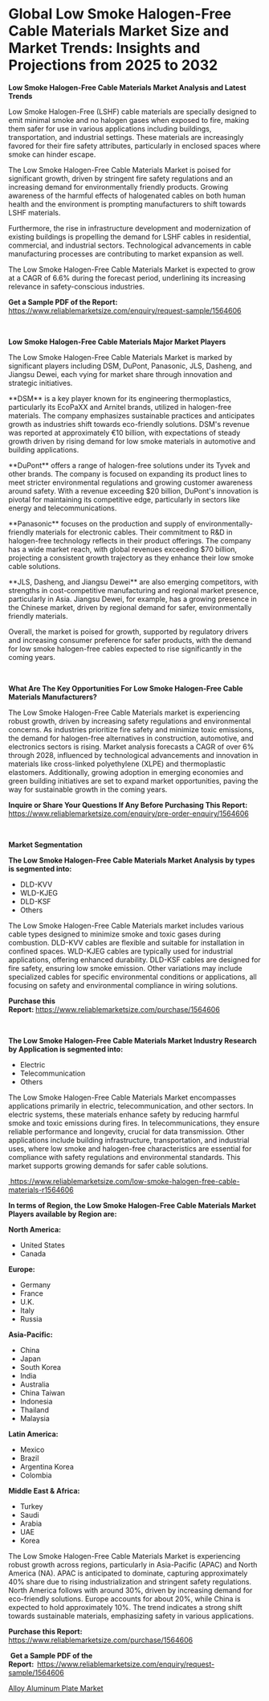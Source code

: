 <p><h1>Global Low Smoke Halogen-Free Cable Materials Market Size and Market Trends: Insights and Projections from 2025 to 2032</h1></p><p><strong>Low Smoke Halogen-Free Cable Materials Market Analysis and Latest Trends</strong></p>
<p><p>Low Smoke Halogen-Free (LSHF) cable materials are specially designed to emit minimal smoke and no halogen gases when exposed to fire, making them safer for use in various applications including buildings, transportation, and industrial settings. These materials are increasingly favored for their fire safety attributes, particularly in enclosed spaces where smoke can hinder escape.</p><p>The Low Smoke Halogen-Free Cable Materials Market is poised for significant growth, driven by stringent fire safety regulations and an increasing demand for environmentally friendly products. Growing awareness of the harmful effects of halogenated cables on both human health and the environment is prompting manufacturers to shift towards LSHF materials. </p><p>Furthermore, the rise in infrastructure development and modernization of existing buildings is propelling the demand for LSHF cables in residential, commercial, and industrial sectors. Technological advancements in cable manufacturing processes are contributing to market expansion as well.</p><p>The Low Smoke Halogen-Free Cable Materials Market is expected to grow at a CAGR of 6.6% during the forecast period, underlining its increasing relevance in safety-conscious industries.</p></p>
<p><strong>Get a Sample PDF of the Report:&nbsp;</strong> <a href="https://www.reliablemarketsize.com/enquiry/request-sample/1564606?utm_campaign=2200&utm_medium=2&utm_source=Github&utm_content=ia&utm_term=01022025&utm_id=low-smoke-halogen-free-cable-materials">https://www.reliablemarketsize.com/enquiry/request-sample/1564606</a></p>
<p>&nbsp;</p>
<p><strong>Low Smoke Halogen-Free Cable Materials Major Market Players</strong></p>
<p><p>The Low Smoke Halogen-Free Cable Materials Market is marked by significant players including DSM, DuPont, Panasonic, JLS, Dasheng, and Jiangsu Dewei, each vying for market share through innovation and strategic initiatives.</p><p>**DSM** is a key player known for its engineering thermoplastics, particularly its EcoPaXX and Arnitel brands, utilized in halogen-free materials. The company emphasizes sustainable practices and anticipates growth as industries shift towards eco-friendly solutions. DSM's revenue was reported at approximately €10 billion, with expectations of steady growth driven by rising demand for low smoke materials in automotive and building applications.</p><p>**DuPont** offers a range of halogen-free solutions under its Tyvek and other brands. The company is focused on expanding its product lines to meet stricter environmental regulations and growing customer awareness around safety. With a revenue exceeding $20 billion, DuPont's innovation is pivotal for maintaining its competitive edge, particularly in sectors like energy and telecommunications.</p><p>**Panasonic** focuses on the production and supply of environmentally-friendly materials for electronic cables. Their commitment to R&D in halogen-free technology reflects in their product offerings. The company has a wide market reach, with global revenues exceeding $70 billion, projecting a consistent growth trajectory as they enhance their low smoke cable solutions.</p><p>**JLS, Dasheng, and Jiangsu Dewei** are also emerging competitors, with strengths in cost-competitive manufacturing and regional market presence, particularly in Asia. Jiangsu Dewei, for example, has a growing presence in the Chinese market, driven by regional demand for safer, environmentally friendly materials.</p><p>Overall, the market is poised for growth, supported by regulatory drivers and increasing consumer preference for safer products, with the demand for low smoke halogen-free cables expected to rise significantly in the coming years.</p></p>
<p>&nbsp;</p>
<p><strong>What Are The Key Opportunities For Low Smoke Halogen-Free Cable Materials Manufacturers?</strong></p>
<p><p>The Low Smoke Halogen-Free Cable Materials market is experiencing robust growth, driven by increasing safety regulations and environmental concerns. As industries prioritize fire safety and minimize toxic emissions, the demand for halogen-free alternatives in construction, automotive, and electronics sectors is rising. Market analysis forecasts a CAGR of over 6% through 2028, influenced by technological advancements and innovation in materials like cross-linked polyethylene (XLPE) and thermoplastic elastomers. Additionally, growing adoption in emerging economies and green building initiatives are set to expand market opportunities, paving the way for sustainable growth in the coming years.</p></p>
<p><strong>Inquire or Share Your Questions If Any Before Purchasing This Report:</strong> <a href="https://www.reliablemarketsize.com/enquiry/pre-order-enquiry/1564606?utm_campaign=2200&utm_medium=2&utm_source=Github&utm_content=ia&utm_term=01022025&utm_id=low-smoke-halogen-free-cable-materials">https://www.reliablemarketsize.com/enquiry/pre-order-enquiry/1564606</a></p>
<p>&nbsp;</p>
<p><strong>Market Segmentation</strong></p>
<p><strong>The Low Smoke Halogen-Free Cable Materials Market Analysis by types is segmented into:</strong></p>
<p><ul><li>DLD-KVV</li><li>WLD-KJEG</li><li>DLD-KSF</li><li>Others</li></ul></p>
<p><p>The Low Smoke Halogen-Free Cable Materials market includes various cable types designed to minimize smoke and toxic gases during combustion. DLD-KVV cables are flexible and suitable for installation in confined spaces. WLD-KJEG cables are typically used for industrial applications, offering enhanced durability. DLD-KSF cables are designed for fire safety, ensuring low smoke emission. Other variations may include specialized cables for specific environmental conditions or applications, all focusing on safety and environmental compliance in wiring solutions.</p></p>
<p><strong>Purchase this Report:&nbsp;</strong><a href="https://www.reliablemarketsize.com/purchase/1564606?utm_campaign=2200&utm_medium=2&utm_source=Github&utm_content=ia&utm_term=01022025&utm_id=low-smoke-halogen-free-cable-materials">https://www.reliablemarketsize.com/purchase/1564606</a></p>
<p>&nbsp;</p>
<p><strong>The Low Smoke Halogen-Free Cable Materials Market Industry Research by Application is segmented into:</strong></p>
<p><ul><li>Electric</li><li>Telecommunication</li><li>Others</li></ul></p>
<p><p>The Low Smoke Halogen-Free Cable Materials Market encompasses applications primarily in electric, telecommunication, and other sectors. In electric systems, these materials enhance safety by reducing harmful smoke and toxic emissions during fires. In telecommunications, they ensure reliable performance and longevity, crucial for data transmission. Other applications include building infrastructure, transportation, and industrial uses, where low smoke and halogen-free characteristics are essential for compliance with safety regulations and environmental standards. This market supports growing demands for safer cable solutions.</p></p>
<p><a href="https://www.reliablemarketsize.com/low-smoke-halogen-free-cable-materials-r1564606?utm_campaign=2200&utm_medium=2&utm_source=Github&utm_content=ia&utm_term=01022025&utm_id=low-smoke-halogen-free-cable-materials">&nbsp;https://www.reliablemarketsize.com/low-smoke-halogen-free-cable-materials-r1564606</a></p>
<p><strong>In terms of Region, the Low Smoke Halogen-Free Cable Materials Market Players available by Region are:</strong></p>
<p>
    <p> <strong> North America: </strong>
        <ul>
            <li>United States</li>
            <li>Canada</li>
        </ul>
        </p> 
    <p> <strong> Europe: </strong>
        <ul>
            <li>Germany</li>
            <li>France</li>
            <li>U.K.</li>
            <li>Italy</li>
            <li>Russia</li>
        </ul>
        </p> 
    <p> <strong> Asia-Pacific: </strong>
        <ul>
            <li>China</li>
            <li>Japan</li>
            <li>South Korea</li>
            <li>India</li>
            <li>Australia</li>
            <li>China Taiwan</li>
            <li>Indonesia</li>
            <li>Thailand</li>
            <li>Malaysia</li>
        </ul>
        </p> 
    <p> <strong> Latin America: </strong>
        <ul>
            <li>Mexico</li>
            <li>Brazil</li>
            <li>Argentina Korea</li>
            <li>Colombia</li>
        </ul>
        </p> 
    <p> <strong> Middle East & Africa: </strong>
        <ul>
            <li>Turkey</li>
            <li>Saudi</li>
            <li>Arabia</li>
            <li>UAE</li>
            <li>Korea</li>
        </ul>
    </p>
    </p>
<p><p>The Low Smoke Halogen-Free Cable Materials Market is experiencing robust growth across regions, particularly in Asia-Pacific (APAC) and North America (NA). APAC is anticipated to dominate, capturing approximately 40% share due to rising industrialization and stringent safety regulations. North America follows with around 30%, driven by increasing demand for eco-friendly solutions. Europe accounts for about 20%, while China is expected to hold approximately 10%. The trend indicates a strong shift towards sustainable materials, emphasizing safety in various applications.</p></p>
<p><strong>Purchase this Report: </strong><a href="https://www.reliablemarketsize.com/purchase/1564606?utm_campaign=2200&utm_medium=2&utm_source=Github&utm_content=ia&utm_term=01022025&utm_id=low-smoke-halogen-free-cable-materials">https://www.reliablemarketsize.com/purchase/1564606</a></p>
<p>&nbsp;<strong>Get a Sample PDF of the Report:&nbsp;&nbsp;</strong><a href="https://www.reliablemarketsize.com/enquiry/request-sample/1564606?utm_campaign=2200&utm_medium=2&utm_source=Github&utm_content=ia&utm_term=01022025&utm_id=low-smoke-halogen-free-cable-materials">https://www.reliablemarketsize.com/enquiry/request-sample/1564606</a></p>
<p><strong></strong></p>
<p><p><a href="https://github.com/shondapmbau/Market-Research-Report-List-1/blob/main/alloy-aluminum-plate-market.md?utm_campaign=2200&utm_medium=2&utm_source=Github&utm_content=ia&utm_term=01022025&utm_id=low-smoke-halogen-free-cable-materials">Alloy Aluminum Plate Market</a></p></p>